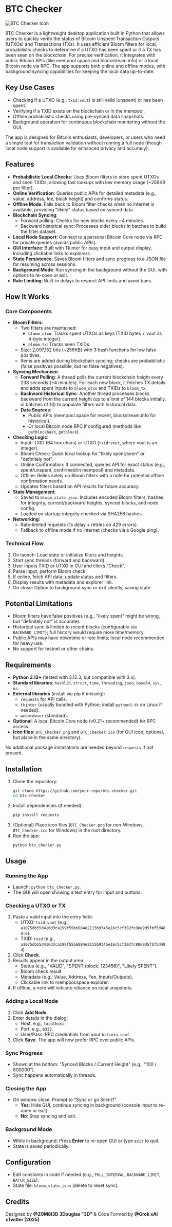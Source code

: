 # BTC Checker

![BTC Checker Icon](BTC_Checker.png)

BTC Checker is a lightweight desktop application built in Python that allows users to quickly verify the status of Bitcoin Unspent Transaction Outputs (UTXOs) and Transactions (TXs). It uses efficient Bloom filters for local, probabilistic checks to determine if a UTXO has been spent or if a TX has been seen on the blockchain. For precise verification, it integrates with public Bitcoin APIs (like mempool.space and blockstream.info) or a local Bitcoin node via RPC. The app supports both online and offline modes, with background syncing capabilities for keeping the local data up-to-date.

## Key Use Cases

- Checking if a UTXO (e.g., `txid:vout`) is still valid (unspent) or has been spent.
- Verifying if a TXID exists on the blockchain or in the mempool.
- Offline probabilistic checks using pre-synced data snapshots.
- Background operation for continuous blockchain monitoring without the GUI.

The app is designed for Bitcoin enthusiasts, developers, or users who need a simple tool for transaction validation without running a full node (though local node support is available for enhanced privacy and accuracy).

## Features

- **Probabilistic Local Checks**: Uses Bloom filters to store spent UTXOs and seen TXIDs, allowing fast lookups with low memory usage (~256KB per filter).
- **Online Verification**: Queries public APIs for detailed metadata (e.g., value, address, fee, block height) and confirms status.
- **Offline Mode**: Falls back to Bloom filter checks when no internet is available, providing "likely" status based on synced data.
- **Blockchain Syncing**:
  - Forward polling: Checks for new blocks every ~4 minutes.
  - Backward historical sync: Processes older blocks in batches to build the filter dataset.
- **Local Node Support**: Connect to a personal Bitcoin Core node via RPC for private queries (avoids public APIs).
- **GUI Interface**: Built with Tkinter for easy input and output display, including clickable links to explorers.
- **State Persistence**: Saves Bloom filters and sync progress to a JSON file for resuming across sessions.
- **Background Mode**: Run syncing in the background without the GUI, with options to re-open or exit.
- **Rate Limiting**: Built-in delays to respect API limits and avoid bans.

## How It Works

### Core Components

- **Bloom Filters**:
  - Two filters are maintained:
    - `bloom_utxo`: Tracks spent UTXOs as keys (TXID bytes + vout as 4-byte integer).
    - `bloom_tx`: Tracks seen TXIDs.
  - Size: 2,097,152 bits (~256KB) with 3 hash functions for low false positives.
  - Items are added during blockchain syncing; checks are probabilistic (false positives possible, but no false negatives).
- **Syncing Mechanism**:
  - **Forward Polling**: A thread polls the current blockchain height every 238 seconds (~4 minutes). For each new block, it fetches TX details and adds spent inputs to `bloom_utxo` and TXIDs to `bloom_tx`.
  - **Backward Historical Sync**: Another thread processes blocks backward from the current height (up to a limit of 144 blocks initially, in batches of 10) to populate filters with historical data.
  - **Data Sources**:
    - Public APIs (mempool.space for recent, blockstream.info for historical).
    - Or local Bitcoin node RPC if configured (methods like `getblockhash`, `getblock`).
- **Checking Logic**:
  - Input: TXID (64 hex chars) or UTXO (`txid:vout`, where vout is an integer).
  - Bloom Check: Quick local lookup for "likely spent/seen" or "definitely not".
  - Online Confirmation: If connected, queries API for exact status (e.g., spent/unspent, confirmed/in mempool) and metadata.
  - Offline: Relies solely on Bloom filters with a note for potential offline confirmation needs.
  - Updates filters based on API results for future accuracy.
- **State Management**:
  - Saved to `bloom_state.json`: Includes encoded Bloom filters, hashes for integrity, current/backward heights, synced blocks, and node config.
  - Loaded on startup; integrity checked via SHA256 hashes.
- **Networking**:
  - Rate-limited requests (1s delay + retries on 429 errors).
  - Fallback to offline mode if no internet (checks via a Google ping).

### Technical Flow

1. On launch: Load state or initialize filters and heights.
2. Start sync threads (forward and backward).
3. User inputs TXID or UTXO in GUI and clicks "Check".
4. Parse input, perform Bloom check.
5. If online, fetch API data; update status and filters.
6. Display results with metadata and explorer link.
7. On close: Option to background sync or exit silently, saving state.

## Potential Limitations

- Bloom filters have false positives (e.g., "likely spent" might be wrong, but "definitely not" is accurate).
- Historical sync is limited to recent blocks (configurable via `BACKWARD_LIMIT`); full history would require more time/memory.
- Public APIs may have downtime or rate limits; local node recommended for heavy use.
- No support for testnet or other chains.

## Requirements

- **Python 3.12+** (tested with 3.12.3, but compatible with 3.x).
- **Standard libraries**: `hashlib`, `struct`, `time`, `threading`, `json`, `base64`, `sys`, `os`.
- **External libraries** (install via pip if missing):
  - `requests` for API calls.
  - `tkinter` (usually bundled with Python; install `python3-tk` on Linux if needed).
  - `webbrowser` (standard).
- **Optional**: A local Bitcoin Core node (v0.21+ recommended) for RPC access.
- **Icon files**: `BTC_Checker.png` and `BTC_Checker.ico` (for GUI icon; optional, but place in the same directory).

No additional package installations are needed beyond `requests` if not present.

## Installation

1. Clone the repository:
   ```bash
   git clone https://github.com/your-repo/btc-checker.git
   cd btc-checker
   ```
2. Install dependencies (if needed):
   ```bash
   pip install requests
   ```
3. (Optional) Place icon files (`BTC_Checker.png` for non-Windows, `BTC_Checker.ico` for Windows) in the root directory.
4. Run the app:
   ```bash
   python btc_checker.py
   ```

## Usage

### Running the App

- Launch: `python btc_checker.py`.
- The GUI will open showing a text entry for input and buttons.

### Checking a UTXO or TX

1. Paste a valid input into the entry field:
   - UTXO: `txid:vout` (e.g., `a1075db55d416d3ca199f55b6084e2115b9345e16c5cf302fc80e9d5fbf5d48d:0`).
   - TXID: `txid` (e.g., `a1075db55d416d3ca199f55b6084e2115b9345e16c5cf302fc80e9d5fbf5d48d`).
2. Click **Check**.
3. Results appear in the output area:
   - Status (e.g., "VALID", "SPENT (block: 123456)", "Likely SPENT").
   - Bloom check result.
   - Metadata (e.g., Value, Address, Fee, Inputs/Outputs).
   - Clickable link to mempool.space explorer.
4. If offline, a note will indicate reliance on local snapshots.

### Adding a Local Node

1. Click **Add Node**.
2. Enter details in the dialog:
   - Host: e.g., `localhost`.
   - Port: e.g., `8332`.
   - User/Pass: RPC credentials from your `bitcoin.conf`.
3. Click **Save**. The app will now prefer RPC over public APIs.

### Sync Progress

- Shown at the bottom: "Synced Blocks / Current Height" (e.g., "100 / 800000").
- Sync happens automatically in threads.

### Closing the App

- On window close: Prompt to "Sync or go Silent?"
  - **Yes**: Hide GUI, continue syncing in background (console input to re-open or exit).
  - **No**: Stop syncing and exit.

### Background Mode

- While in background: Press **Enter** to re-open GUI or type `exit` to quit.
- State is saved periodically.

## Configuration

- Edit constants in code if needed (e.g., `POLL_INTERVAL`, `BACKWARD_LIMIT`, `BATCH_SIZE`).
- State file: `bloom_state.json` (delete to reset sync).

## Credits

Designed by **@Z0M8I3D 3Douglas "3D"** & Code Formed by **@Grok xAI xTwitter [2025]**